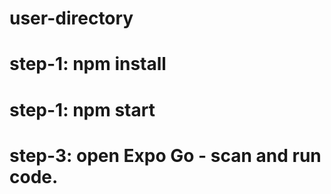 # user-directory
# step-1: npm install
# step-1: npm start
# step-3: open Expo Go - scan and run code.
